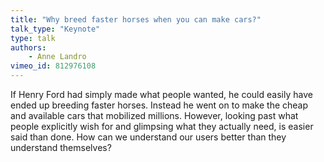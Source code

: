 ```yaml
---
title: "Why breed faster horses when you can make cars?"
talk_type: "Keynote"
type: talk
authors:
    - Anne Landro
vimeo_id: 812976108
---
```

If Henry Ford had simply made what people wanted, he could easily have ended up breeding faster horses. Instead he went on to make the cheap and available cars that mobilized millions. However, looking past what people explicitly wish for and glimpsing what they actually need, is easier said than done. How can we understand our users better than they understand themselves?